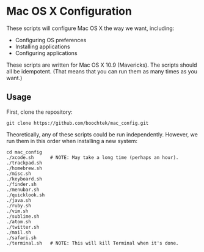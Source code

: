 Mac OS X Configuration
======================

These scripts will configure Mac OS X the way we want, including:

  * Configuring OS preferences
  * Installing applications
  * Configuring applications

These scripts are written for Mac OS X 10.9 (Mavericks).
The scripts should all be idempotent.
(That means that you can run them as many times as you want.)


Usage
-----

First, clone the repository:

~~~ shell
git clone https://github.com/boochtek/mac_config.git
~~~

Theoretically, any of these scripts could be run independently.
However, we run them in this order when installing a new system:

~~~ shell
cd mac_config
./xcode.sh      # NOTE: May take a long time (perhaps an hour).
./trackpad.sh
./homebrew.sh
./misc.sh
./keyboard.sh
./finder.sh
./menubar.sh
./quicklook.sh
./java.sh
./ruby.sh
./vim.sh
./sublime.sh
./atom.sh
./twitter.sh
./mail.sh
./safari.sh
./terminal.sh   # NOTE: This will kill Terminal when it's done.
~~~
